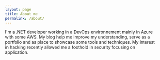 ```yaml
---
layout: page
title: About me
permalink: /about/
---
```


I'm a .NET developer working in a DevOps environnement mainly in Azure with some AWS. My blog help me improve my understanding, serve as a portfolio and as place to showcase some tools and techniques. My interest in hacking recently allowed me a foothold in security focusing on application.
